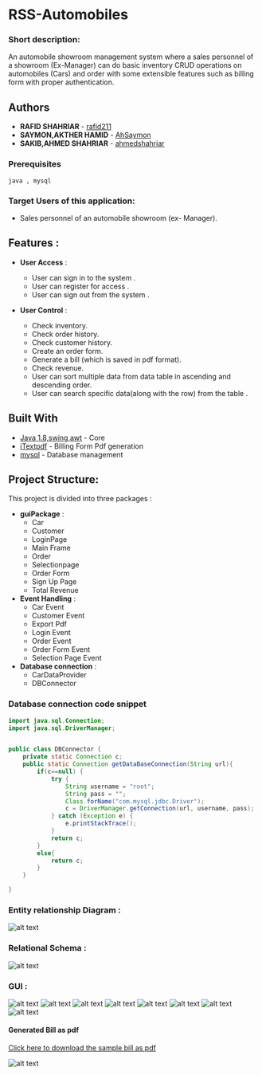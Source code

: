 # RSS-Automobiles

### Short description:

An automobile showroom management system where a sales personnel of a showroom (Ex-Manager) can do basic inventory CRUD operations on automobiles (Cars) and order with some extensible features such as billing form with proper authentication.
  
## Authors
* **RAFID SHAHRIAR**   - [rafid211](https://github.com/rafid211)
* **SAYMON,AKTHER HAMID**  - [AhSaymon](https://github.com/AhSaymon)
* **SAKIB,AHMED SHAHRIAR**  - [ahmedshahriar](https://github.com/ahmedshahriar)

### Prerequisites

```
java , mysql
```

### Target Users of this application:
  - Sales personnel of an automobile showroom (ex- Manager).

  
## Features :
* **User Access** :
  * User can sign in to the system .
  * User can register for access .
  * User can sign out from the system .

* **User Control**  :
  * Check inventory.
  * Check order history.
  * Check customer history.
  * Create an order form.
  * Generate a bill (which is saved in pdf format).
  * Check revenue.
  * User can sort multiple data from data table in ascending and     descending order.
  * User can search specific data(along with the row) from the table .

## Built With

* [Java 1.8,swing,awt](https://www.java.com/en/) - Core 
* [iTextpdf](https://itextpdf.com) - Billing Form Pdf generation
* [mysql](https://rometools.github.io/rome/) - Database management

## Project Structure:
 This project is divided into three packages :
* **guiPackage**  :
  * Car 
  * Customer 
  * LoginPage 
  * Main Frame 
  * Order
  * Selectionpage
  * Order Form
  * Sign Up Page 
  * Total Revenue 
* **Event Handling**  :
  * Car Event
  * Customer Event
  * Export Pdf
  * Login  Event 
  * Order Event
  * Order Form Event
  * Selection Page Event
* **Database connection**  :
  * CarDataProvider
  * DBConnector
  
### Database connection code snippet
```java
import java.sql.Connection;
import java.sql.DriverManager;


public class DBConnector {
    private static Connection c;
    public static Connection getDataBaseConnection(String url){
        if(c==null) {
            try {
                String username = "root";
                String pass = "";
                Class.forName("com.mysql.jdbc.Driver");
                c = DriverManager.getConnection(url, username, pass);
            } catch (Exception e) {
                e.printStackTrace();
            }
            return c;
        }
        else{
            return c;
        }
    }

}
```

### Entity relationship Diagram :
![alt text](https://github.com/ahmedshahriar/RSS-Automobiles/blob/master/Database/Entity-relationship-diagram.png "ER Diagram")

### Relational Schema :
![alt text](https://github.com/ahmedshahriar/RSS-Automobiles/blob/master/Database/Relational-Schema.jpg "Relational Schema")

### GUI :
![alt text](https://github.com/ahmedshahriar/RSS-Automobiles/blob/master/GUI%20Screenshots/login.png "Login Page")
![alt text](https://github.com/ahmedshahriar/RSS-Automobiles/blob/master/GUI%20Screenshots/register.png "Registration Page")
![alt text](https://github.com/ahmedshahriar/RSS-Automobiles/blob/master/GUI%20Screenshots/selectionMenu.png "Menu Page")
![alt text](https://github.com/ahmedshahriar/RSS-Automobiles/blob/master/GUI%20Screenshots/car.png "Car Records Page")
![alt text](https://github.com/ahmedshahriar/RSS-Automobiles/blob/master/GUI%20Screenshots/customer.png "Customer Records Page")
![alt text](https://github.com/ahmedshahriar/RSS-Automobiles/blob/master/GUI%20Screenshots/order.png "Order Records Page")
![alt text](https://github.com/ahmedshahriar/RSS-Automobiles/blob/master/GUI%20Screenshots/orderForm.png "Order Form Page")
![alt text](https://github.com/ahmedshahriar/RSS-Automobiles/blob/master/GUI%20Screenshots/Revenue.png "Revenue Page")

#### Generated Bill as pdf
[Click here to download the sample bill as pdf](https://github.com/ahmedshahriar/RSS-Automobiles/blob/master/javaFinalProject/OrderForm0.pdf "Bill")

![alt text](https://github.com/ahmedshahriar/RSS-Automobiles/blob/master/GUI%20Screenshots/pdf.png "Generated Bill as Pdf")

